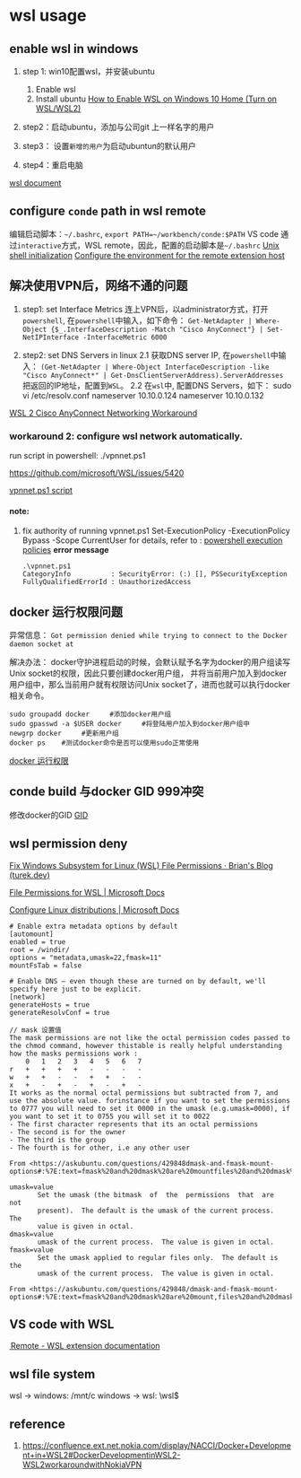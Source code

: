 
# wsl usage

## enable wsl in windows
1. step 1: win10配置wsl，并安装ubuntu
   1. Enable wsl
   2. Install ubuntu
[How to Enable WSL on Windows 10 Home (Turn on WSL/WSL2)](https://windowsloop.com/enable-wsl-windows-10-home/#:~:text=Steps%20to%20Enable%20WSL%20on%20Windows%2010%20Home,files%20and%20enables%20the%20feature.%20More%20items...%20)

2. step2：启动ubuntu，添加与公司git 上一样名字的用户

3. step3： 设置`新增的用户`为启动ubuntun的默认用户

4. step4：重启电脑

[wsl document](https://docs.microsoft.com/en-us/windows/wsl/)

## configure `conde` path in wsl remote
编辑启动脚本：`~/.bashrc`,
`export PATH=~/workbench/conde:$PATH`
VS code 通过`interactive`方式，WSL remote，因此，配置的启动脚本是`~/.bashrc`
[Unix shell initialization](https://github.com/rbenv/rbenv/wiki/unix-shell-initialization)
[Configure the environment for the remote extension host](https://code.visualstudio.com/docs/remote/troubleshooting#_configure-the-environment-for-the-remote-extension-host)

## 解决使用VPN后，网络不通的问题
1. step1: set Interface Metrics
   连上VPN后，以administrator方式，打开`powershell`, 在`powershell`中输入，如下命令：
   `Get-NetAdapter | Where-Object {$_.InterfaceDescription -Match "Cisco AnyConnect"} | Set-NetIPInterface -InterfaceMetric 6000`

2. step2: set DNS Servers in linux
   2.1 获取DNS server IP, 在`powershell`中输入：
    `(Get-NetAdapter | Where-Object InterfaceDescription -like "Cisco AnyConnect*" | Get-DnsClientServerAddress).ServerAddresses`
    把返回的IP地址，配置到`WSL`。
   2.2 在`wsl`中, 配置DNS Servers，如下：
   sudo vi /etc/resolv.conf
        nameserver 10.10.0.124
        nameserver 10.10.0.132

[WSL 2 Cisco AnyConnect Networking Workaround](https://gist.github.com/pyther/b7c03579a5ea55fe431561b502ec1ba8)
### workaround 2: configure wsl network automatically.
run script in powershell:
./vpnnet.ps1

https://github.com/microsoft/WSL/issues/5420

[vpnnet.ps1 script](./vpnnet.ps1)

#### note:
1. fix authority of running vpnnet.ps1
   Set-ExecutionPolicy -ExecutionPolicy Bypass -Scope CurrentUser
   for details, refer to : [powershell execution policies](https://docs.microsoft.com/en-us/powershell/module/microsoft.powershell.core/about/about_execution_policies?view=powershell-7.2)
   **error message**
   ```
   .\vpnnet.ps1
   CategoryInfo          : SecurityError: (:) [], PSSecurityException
   FullyQualifiedErrorId : UnauthorizedAccess
   ```
## docker 运行权限问题
异常信息：
`Got permission denied while trying to connect to the Docker daemon socket at`

解决办法：
docker守护进程启动的时候，会默认赋予名字为docker的用户组读写Unix socket的权限，因此只要创建docker用户组，
并将当前用户加入到docker用户组中，那么当前用户就有权限访问Unix socket了，进而也就可以执行docker相关命令。
```
sudo groupadd docker     #添加docker用户组
sudo gpasswd -a $USER docker     #将登陆用户加入到docker用户组中
newgrp docker     #更新用户组
docker ps    #测试docker命令是否可以使用sudo正常使用
```
[docker 运行权限](https://www.cnblogs.com/Li-JT/p/13994704.html)

## conde build 与docker GID 999冲突
   修改docker的GID
[GID](https://www.cnblogs.com/peida/archive/2012/12/05/2802419.html)

## wsl permission deny
[Fix Windows Subsystem for Linux (WSL) File Permissions · Brian's Blog (turek.dev)](https://www.turek.dev/posts/fix-wsl-file-permissions/)

[File Permissions for WSL | Microsoft Docs](https://docs.microsoft.com/en-us/windows/wsl/file-permissions)

[Configure Linux distributions | Microsoft Docs](https://docs.microsoft.com/en-us/windows/wsl/wsl-config#per-distribution-configuration-options-with-wslconf)

	# Enable extra metadata options by default
	[automount]
	enabled = true
	root = /windir/
	options = "metadata,umask=22,fmask=11"
	mountFsTab = false

	# Enable DNS – even though these are turned on by default, we'll specify here just to be explicit.
	[network]
	generateHosts = true
	generateResolvConf = true

```
// mask 设置值
The mask permissions are not like the octal permission codes passed to the chmod command, however thistable is really helpful understanding how the masks permissions work :
    0   1   2   3   4   5   6   7
r   +   +   +   +   -   -   -   -
w   +   +   -   -   +   +   -   -
x   +   -   +   -   +   -   +   -
It works as the normal octal permissions but subtracted from 7, and use the absolute value. forinstance if you want to set the permissions to 0777 you will need to set it 0000 in the umask (e.g.umask=0000), if you want to set it to 0755 you will set it to 0022
- The first character represents that its an octal permissions
- The second is for the owner
- The third is the group
- The fourth is for other, i.e any other user

From <https://askubuntu.com/questions/429848dmask-and-fmask-mount-options#:%7E:text=fmask%20and%20dmask%20are%20mountfiles%20and%20dmask%20to%20directories>

umask=value
       Set the umask (the bitmask  of  the  permissions  that  are  not
       present).  The default is the umask of the current process.  The
       value is given in octal.
dmask=value
       umask of the current process.  The value is given in octal.
fmask=value
       Set the umask applied to regular files only.  The default is the
       umask of the current process.  The value is given in octal.

From <https://askubuntu.com/questions/429848/dmask-and-fmask-mount-options#:%7E:text=fmask%20and%20dmask%20are%20mount,files%20and%20dmask%20to%20directories>
```

## VS code with WSL
[ Remote - WSL extension documentation](https://code.visualstudio.com/docs/remote/wsl)

## wsl file system
wsl -> windows: /mnt/c
windows -> wsl: \\wsl$

## reference
1. https://confluence.ext.net.nokia.com/display/NACCI/Docker+Development+in+WSL2#DockerDevelopmentinWSL2-WSL2workaroundwithNokiaVPN